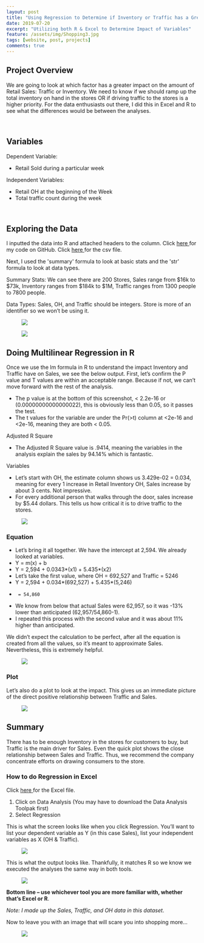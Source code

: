 ```yaml
---
layout: post
title: "Using Regression to Determine if Inventory or Traffic has a Greater Impact on Sales"
date: 2019-07-20
excerpt: "Utilizing both R & Excel to Determine Impact of Variables"
feature: /assets/img/Shopping3.jpg
tags: [website, post, projects]
comments: true
---
```


## Project Overview

We are going to look at which factor has a greater impact on the amount of Retail Sales: Traffic or Inventory. We need to know if we should ramp up the total inventory on hand in the stores OR if driving traffic to the stores is a higher priority.  For the data enthusiasts out there, I did this in Excel and R to see what the differences would be between the analyses.

<br>

## Variables

Dependent Variable:
* Retail Sold during a particular week

Independent Variables:
*	Retail OH at the beginning of the Week
*	Total traffic count during the week

<br>

## Exploring the Data

I inputted the data into R and attached headers to the column. Click <a href="https://github.com/sarahschirduan/Current-Projects/blob/master/Inventory.r" target="_ blank">here </a> for my code on GitHub. Click <a href="https://github.com/sarahschirduan/Current-Projects/blob/master/Regression.Inv.csv" target="_ blank">here </a> for the csv file.

Next, I used the 'summary' formula to look at basic stats and the 'str' formula to look at data types.

Summary Stats: We can see there are 200 Stores, Sales range from $16k to $73k, Inventory ranges from $184k to $1M, Traffic ranges from 1300 people to 7800 people.

Data Types: Sales, OH, and Traffic should be integers. Store is more of an identifier so we won’t be using it.

<figure>
<a href="/assets/img/sales1.png"><img src="/assets/img/sales1.png"></a>
</figure>

<figure>
<a href="/assets/img/sales2.png"><img src="/assets/img/sales2.png"></a>
</figure>

## Doing Multilinear Regression in R

Once we use the lm formula in R to understand the impact Inventory and Traffic have on Sales, we see the below output.
First, let’s confirm the P value and T values are within an acceptable range. Because if not, we can’t move forward with the rest of the analysis.

*	The p value is at the bottom of this screenshot, < 2.2e-16 or (0.00000000000000022), this is obviously less than 0.05, so it passes the test.
*	The t values for the variable are under the Pr(>t) column at <2e-16 and <2e-16, meaning they are both
< 0.05.

Adjusted R Square
*	The Adjusted R Square value is .9414, meaning the variables in the analysis explain the sales by 94.14% which is fantastic.

Variables
*	Let’s start with OH, the estimate column shows us 3.429e-02 = 0.034, meaning for every 1 increase in Retail Inventory OH, Sales increase by about 3 cents. Not impressive.
*	For every additional person that walks through the door, sales increase by $5.44 dollars. This tells us how critical it is to drive traffic to the stores.

<figure>
<a href="/assets/img/sales3.png"><img src="/assets/img/sales3.png"></a>
</figure>

### Equation

*	Let’s bring it all together. We have the intercept at 2,594. We already looked at variables.
*	Y = m(x) + b
*	Y = 2,594 + 0.0343*(x1) + 5.435*(x2)
*	Let’s take the first value, where OH = 692,527 and Traffic = 5246
*	Y = 2,594 + 0.034*(692,527) + 5.435*(5,246)
*	   = 54,860
*	We know from below that actual Sales were 62,957, so it was -13% lower than anticipated (62,957/54,860-1).
*	I repeated this process with the second value and it was about 11% higher than anticipated.

We didn’t expect the calculation to be perfect, after all the equation is created from all the values, so it’s meant to approximate Sales. Nevertheless, this is extremely helpful.

<figure>
<a href="/assets/img/sales4.png"><img src="/assets/img/sales4.png"></a>
</figure>

### Plot

Let’s also do a plot to look at the impact. This gives us an immediate picture of the direct positive relationship between Traffic and Sales.

<figure>
<a href="/assets/img/sales5.png"><img src="/assets/img/sales5.png"></a>
</figure>

## Summary

There has to be enough Inventory in the stores for customers to buy, but Traffic is the main driver for Sales. Even the quick plot shows the close relationship between Sales and Traffic. Thus, we recommend the company concentrate efforts on drawing consumers to the store.


### How to do Regression in Excel

Click <a href="https://github.com/sarahschirduan/Current-Projects/blob/master/Regression.Inv.Excel.xlsx" target="_ blank">here </a> for the Excel file.

1.	Click on Data Analysis (You may have to download the Data Analysis Toolpak first)
2.	Select Regression

This is what the screen looks like when you click Regression. You’ll want to list your dependent variable as Y (in this case Sales), list your independent variables as X (OH & Traffic).

<figure>
<a href="/assets/img/sales6.png"><img src="/assets/img/sales6.png"></a>
</figure>

This is what the output looks like. Thankfully, it matches R so we know we executed the analyses the same way in both tools.

<figure>
<a href="/assets/img/sales7.png"><img src="/assets/img/sales7.png"></a>
</figure>

<b>Bottom line – use whichever tool you are more familiar with, whether that’s Excel or R</b>.

<i>Note: I made up the Sales, Traffic, and OH data in this dataset</i>.

Now to leave you with an image that will scare you into shopping more...

<figure>
<a href="/assets/img/creepy.jpg"><img src="/assets/img/creepy.jpg"></a>
</figure>
